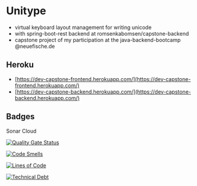 # Unitype

* virtual keyboard layout management for writing unicode
* with spring-boot-rest backend at romsenkabomsen/capstone-backend
* capstone project of my participation at the java-backend-bootcamp @neuefische.de

## Heroku
* [https://dev-capstone-frontend.herokuapp.com/](https://dev-capstone-frontend.herokuapp.com/)
* [https://dev-capstone-backend.herokuapp.com/](https://dev-capstone-backend.herokuapp.com/)

## Badges

Sonar Cloud

[![Quality Gate Status](https://sonarcloud.io/api/project_badges/measure?project=romsenkabomsen_capstone-frontend&metric=alert_status)](https://sonarcloud.io/summary/new_code?id=romsenkabomsen_capstone-frontend)

[![Code Smells](https://sonarcloud.io/api/project_badges/measure?project=romsenkabomsen_capstone-frontend&metric=code_smells)](https://sonarcloud.io/summary/new_code?id=romsenkabomsen_capstone-frontend)

[![Lines of Code](https://sonarcloud.io/api/project_badges/measure?project=romsenkabomsen_capstone-frontend&metric=ncloc)](https://sonarcloud.io/summary/new_code?id=romsenkabomsen_capstone-frontend)

[![Technical Debt](https://sonarcloud.io/api/project_badges/measure?project=romsenkabomsen_capstone-frontend&metric=sqale_index)](https://sonarcloud.io/summary/new_code?id=romsenkabomsen_capstone-frontend)
